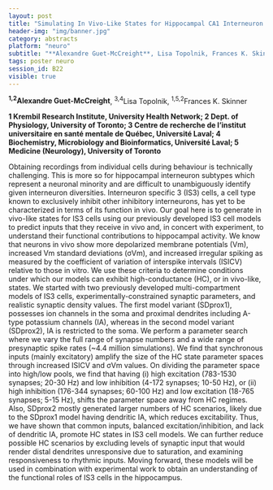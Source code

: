 ```yaml
---
layout: post
title: "Simulating In Vivo-Like States for Hippocampal CA1 Interneuron Specific 3 Cells"
header-img: "img/banner.jpg"
category: abstracts
platform: "neuro"
subtitle: "**Alexandre Guet-McCreight**, Lisa Topolnik, Frances K. Skinner"
tags: poster neuro
session_id: B22
visible: true
---
```

**<sup>1,2</sup>Alexandre Guet-McCreight**, <sup>3,4</sup>Lisa Topolnik, <sup>1,5,2</sup>Frances K. Skinner

__1 Krembil Research Institute, University Health Network; 2 Dept. of Physiology, University of Toronto; 3 Centre de recherche de l’institut universitaire en santé mentale de Québec, Université Laval; 4 Biochemistry, Microbiology and Bioinformatics, Université Laval; 5 Medicine (Neurology), University of Toronto__

Obtaining recordings from individual cells during behaviour is technically challenging. This is more so for hippocampal interneuron subtypes which represent a neuronal minority and are difficult to unambiguously identify given interneuron diversities. Interneuron specific 3 (IS3) cells, a cell type known to exclusively inhibit other inhibitory interneurons, has yet to be characterized in terms of its function in vivo. Our goal here is to generate in vivo-like states for IS3 cells using our previously developed IS3 cell models to predict inputs that they receive in vivo and, in concert with experiment, to understand their functional contributions to hippocampal activity.
We know that neurons in vivo show more depolarized membrane potentials (Vm), increased Vm standard deviations (σVm), and increased irregular spiking as measured by the coefficient of variation of interspike intervals (ISICV) relative to those in vitro. We use these criteria to determine conditions under which our models can exhibit high-conductance (HC), or in vivo-like, states. We started with two previously developed multi-compartment models of IS3 cells, experimentally-constrained synaptic parameters, and realistic synaptic density values. The first model variant (SDprox1), possesses ion channels in the soma and proximal dendrites including A-type potassium channels (IA), whereas in the second model variant (SDprox2), IA is restricted to the soma.
We perform a parameter search where we vary the full range of synapse numbers and a wide range of presynaptic spike rates (~4.4 million simulations). We find that synchronous inputs (mainly excitatory) amplify the size of the HC state parameter spaces through increased ISICV and σVm values. On dividing the parameter space into high/low pools, we find that having (i) high excitation (783-1530 synapses; 20-30 Hz) and low inhibition (4-172 synapses; 10-50 Hz), or (ii) high inhibition (176-344 synapses; 60-100 Hz) and low excitation (18-765 synapses; 5-15 Hz), shifts the parameter space away from HC regimes. Also, SDprox2 mostly generated larger numbers of HC scenarios, likely due to the SDprox1 model having dendritic IA, which reduces excitability.
Thus, we have shown that common inputs, balanced excitation/inhibition, and lack of dendritic IA, promote HC states in IS3 cell models. We can further reduce possible HC scenarios by excluding levels of synaptic input that would render distal dendrites unresponsive due to saturation, and examining responsiveness to rhythmic inputs. Moving forward, these models will be used in combination with experimental work to obtain an understanding of the functional roles of IS3 cells in the hippocampus.
